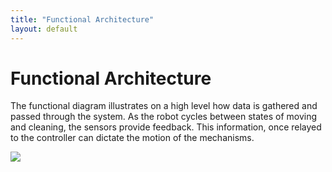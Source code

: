```yaml
---
title: "Functional Architecture"
layout: default
---
```


# Functional Architecture #

The functional diagram illustrates on a high level how data is gathered and passed through the system. As the robot cycles between states of moving and cleaning, the sensors provide feedback. This information, once relayed to the controller can dictate the motion of the mechanisms. 

<img src="../image/Functional_Diagram" />
